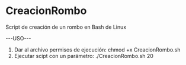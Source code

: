 # CreacionRombo
Script de creación de un rombo en Bash de Linux

---USO---
1. Dar al archivo permisos de ejecución: chmod +x CreacionRombo.sh
2. Ejecutar scipt con un parámetro: ./CreacionRombo.sh 20

